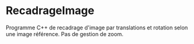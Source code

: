 # RecadrageImage
Programme C++ de recadrage d'image par translations et rotation selon une image référence. Pas de gestion de zoom.
